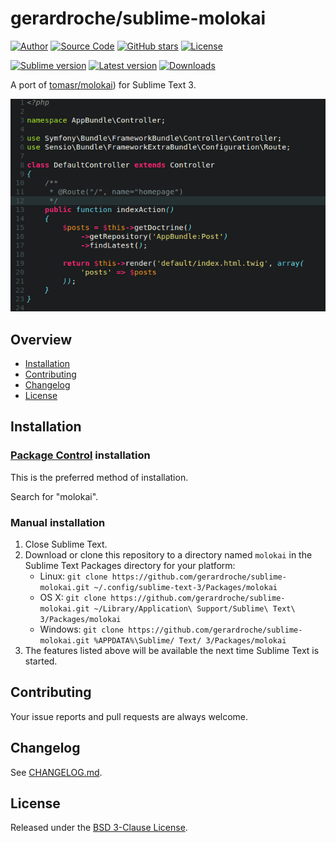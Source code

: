# gerardroche/sublime-molokai

[![Author](http://img.shields.io/badge/author-@gerardroche-blue.svg?style=flat)](https://twitter.com/gerardroche)
[![Source Code](https://img.shields.io/badge/source-GitHub-blue.svg?style=flat)](https://github.com/gerardroche/sublime-molokai)
[![GitHub stars](https://img.shields.io/github/stars/gerardroche/sublime-molokai.svg?style=flat)](https://github.com/gerardroche/sublime-molokai/stargazers)
[![License](https://img.shields.io/badge/license-BSD--3-blue.svg?style=flat)](https://raw.githubusercontent.com/gerardroche/sublime-molokai/master/LICENSE)

[![Sublime version](https://img.shields.io/badge/sublime-v3-lightgrey.svg?style=flat)](http://sublimetext.com)
[![Latest version](https://img.shields.io/github/tag/gerardroche/sublime-molokai.svg?maxAge=2592000?style=flat&label=release)](https://github.com/gerardroche/sublime-molokai/tags)
[![Downloads](https://img.shields.io/packagecontrol/dt/molokai.svg?maxAge=2592000?style=flat)](https://packagecontrol.io/packages/molokai)

A port of [tomasr/molokai](https://github.com/tomasr/molokai)) for Sublime Text 3.

![Screenshot](screenshot_php.png)

## Overview

* [Installation](#installation)
* [Contributing](#contributing)
* [Changelog](#changelog)
* [License](#license)

## Installation

### [Package Control](https://packagecontrol.io) installation

This is the preferred method of installation.

Search for "molokai".

### Manual installation

1. Close Sublime Text.
2. Download or clone this repository to a directory named `molokai` in the Sublime Text Packages directory for your platform:
    * Linux: `git clone https://github.com/gerardroche/sublime-molokai.git ~/.config/sublime-text-3/Packages/molokai`
    * OS X: `git clone https://github.com/gerardroche/sublime-molokai.git ~/Library/Application\ Support/Sublime\ Text\ 3/Packages/molokai`
    * Windows: `git clone https://github.com/gerardroche/sublime-molokai.git %APPDATA%\Sublime/ Text/ 3/Packages/molokai`
3. The features listed above will be available the next time Sublime Text is started.

## Contributing

Your issue reports and pull requests are always welcome.

## Changelog

See [CHANGELOG.md](CHANGELOG.md).

## License

Released under the [BSD 3-Clause License](LICENSE).
